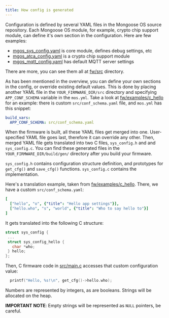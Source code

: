 ```yaml
---
title: How config is generated
---
```


Configuration is defined by several YAML files in the Mongoose OS source
repository. Each Mongoose OS module, for example, crypto chip support module,
can define it's own section in the configuration. Here are few examples:

- [mgos_sys_config.yaml](https://github.com/cesanta/mongoose-os/blob/master/fw/src/mgos_sys_config.yaml) is core module, defines debug settings, etc
- [mgos_atca_config.yaml](https://github.com/cesanta/mongoose-os/blob/master/fw/src/mgos_atca_config.yaml) is a crypto chip support module
- [mgos_mqtt_config.yaml](https://github.com/cesanta/mongoose-os/blob/master/fw/src/mgos_mqtt_config.yaml) has default MQTT server settings

There are more, you can see them all at
[fw/src](https://github.com/cesanta/mongoose-os/tree/master/fw/src) directory.

As has been mentioned in the overview, you can define your own sections in
the config, or override existing default values. This is done by placing
another YAML file in the `YOUR_FIRMWARE_DIR/src` directory and specifying
`APP_CONF_SCHEMA` variable in the `mos.yml`.
Take a look at
[fw/examples/c_hello](https://github.com/cesanta/mongoose-os/tree/master/fw/examples/c_hello/src) for an example: there is custom `src/conf_schema.yaml` file, and
`mos.yml` has this snippet:

```yaml
build_vars:
  APP_CONF_SCHEMA: src/conf_schema.yaml
```

When the firmware is built, all these YAML files get merged into one.
User-specified YAML file goes last, therefore it can override any other.
Then, merged YAML file gets translated into two C files, `sys_config.h` and
and `sys_config.c`. You can find these generated files in the
`YOUR_FIRMWARE_DIR/build/gen/` directory after you build your firmware.

`sys_config.h` contains configuration structure definition, and prototypes
for `get_cfg()` and `save_cfg()` functions. `sys_config.c` contains the
implementation.

Here's a translation example, taken from
[fw/examples/c_hello](https://github.com/cesanta/mongoose-os/tree/master/fw/examples/c_hello).
There, we have a custom `src/conf_schema.yaml`:

```yaml
[
  ["hello", "o", {"title": "Hello app settings"}],
  ["hello.who", "s", "world", {"title": "Who to say hello to"}]
]
```

It gets translated into the following C structure:

```c
struct sys_config {
 ...
 struct sys_config_hello {
   char *who;
 } hello;
};
```

Then, C firmware code in [src/main.c](https://github.com/cesanta/mongoose-os/tree/master/fw/examples/c_hello/src/main.c) accesses that custom configuration value:

```c
  printf("Hello, %s!\n", get_cfg()->hello.who);
```

Numbers are represented by integers, as are booleans.
Strings will be allocated on the heap.

**IMPORTANT NOTE**: Empty strings will be represented as `NULL` pointers,
be careful.
